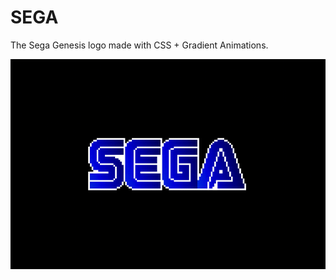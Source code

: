 # SEGA

The Sega Genesis logo made with CSS + Gradient Animations.

[![SEGA](https://raw.githubusercontent.com/iamjohnmills/sega/master/screenshot.gif)](https://iamjohnmills.github.io/sega)
